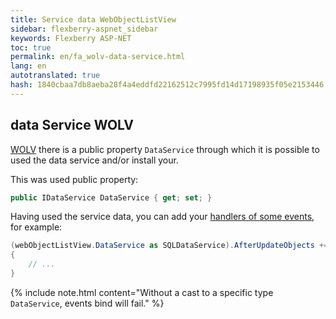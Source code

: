 ```yaml
--- 
title: Service data WebObjectListView 
sidebar: flexberry-aspnet_sidebar 
keywords: Flexberry ASP-NET 
toc: true 
permalink: en/fa_wolv-data-service.html 
lang: en 
autotranslated: true 
hash: 1840cbaa7db8aeba28f4a4eddfd22162512c7995fd14d17198935f05e2153446 
--- 
```


## data Service WOLV 

[WOLV](fa_web-object-list-view.html) there is a public property `DataService` through which it is possible to used the data service and/or install your. 

This was used public property: 

```csharp
public IDataService DataService { get; set; }
``` 

Having used the service data, you can add your [handlers of some events](fo_sql-data-service.html), for example: 

```csharp
(webObjectListView.DataService as SQLDataService).AfterUpdateObjects += delegate(object sender, DataObjectsEventArgs args)
{
    // ... 
}
``` 

{% include note.html content="Without a cast to a specific type `DataService`, events bind will fail." %} 



